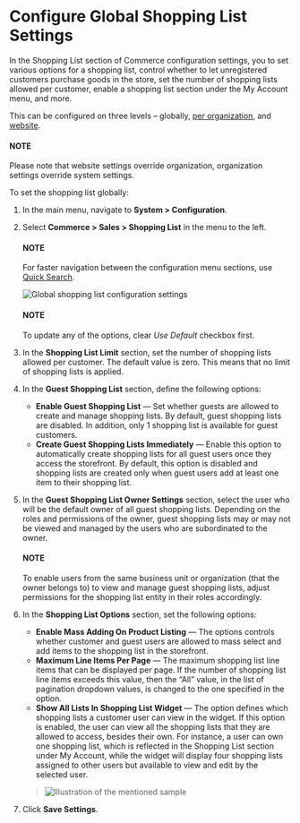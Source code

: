 <a id="user-guide-system-configuration-commerce-sales-shopping-list-mass-action"></a>

<a id="user-guide-system-configuration-commerce-sales-shopping-list-global"></a>

<a id="configuration-shopping-list"></a>

<a id="user-guide-system-configuration-commerce-sales-shopping-list"></a>

# Configure Global Shopping List Settings

In the Shopping List section of Commerce configuration settings, you to set various options for a shopping list, control whether to let unregistered customers purchase goods in the store, set the number of shopping lists allowed per customer, enable a shopping list section under the My Account menu, and more.

This can be configured on three levels – globally, [per organization](../../../user-management/organizations/org-configuration/commerce/sales/organization-guest-shopping-list.md#user-guide-system-configuration-commerce-sales-shopping-list-per-organization), and [website](../../../websites/web-configuration/commerce/sales/website-guest-shopping-list.md#user-guide-system-configuration-commerce-sales-shopping-list-per-website).

#### NOTE
Please note that website settings override organization, organization settings override system settings.

To set the shopping list globally:

1. In the main menu, navigate to **System > Configuration**.
2. Select **Commerce > Sales > Shopping List** in the menu to the left.

   #### NOTE
   For faster navigation between the configuration menu sections, use [Quick Search](../../quick-search.md#user-guide-system-configuration-quick-search).

   ![Global shopping list configuration settings](user/img/system/config_commerce/sales/global_shopping_list_settings.png)

   #### NOTE
   To update any of the options, clear *Use Default* checkbox first.
3. In the **Shopping List Limit** section, set the number of shopping lists allowed per customer. The default value is zero. This means that no limit of shopping lists is applied.
4. In the **Guest Shopping List** section, define the following options:
   * **Enable Guest Shopping List** — Set whether guests are allowed to create and manage shopping lists. By default, guest shopping lists are disabled. In addition, only 1 shopping list is available for guest customers.
   * **Create Guest Shopping Lists Immediately** — Enable this option to automatically create shopping lists for all guest users once they access the storefront. By default, this option is disabled and shopping lists are created only when guest users add at least one item to their shopping list.
5. In the **Guest Shopping List Owner Settings** section, select the user who will be the default owner of all guest shopping lists. Depending on the roles and permissions of the owner, guest shopping lists may or may not be viewed and managed by the users who are subordinated to the owner.

   #### NOTE
   To enable users from the same business unit or organization (that the owner belongs to) to view and manage guest shopping lists, adjust permissions for the shopping list entity in their roles accordingly.
6. In the **Shopping List Options** section, set the following options:
   * **Enable Mass Adding On Product Listing** — The options controls whether customer and guest users are allowed to mass select and add items to the shopping list in the storefront.
   * **Maximum Line Items Per Page** — The maximum shopping list line items that can be displayed per page. If the number of shopping list line items exceeds this value, then the “All” value, in the list of pagination dropdown values, is changed to the one specified in the option.
   * **Show All Lists In Shopping List Widget** — The option defines which shopping lists a customer user can view in the widget. If this option is enabled, the user can view all the shopping lists that they are allowed to access, besides their own. For instance, a user can own one shopping list, which is reflected in the Shopping List section under My Account, while the widget will display four shopping lists assigned to other users but available to view and edit by the selected user.

   > ![Illustration of the mentioned sample](user/img/system/config_commerce/sales/show_all_lists_in_widget.png)
7. Click **Save Settings**.

<!-- fa-bars = fa-navicon -->
<!-- Ic Tiles is used as Set As Default in saved views, and as tiles in display layout options -->
<!-- IcPencil refers to Rename in Commerce and Inline Editing in CRM -->
<!-- Check mark in the square. -->
<!-- SortDesc is also used as drop-down arrow -->
<!-- A -->
<!-- B -->
<!-- C -->
<!-- D -->
<!-- E -->
<!-- F -->
<!-- G -->
<!-- H -->
<!-- I -->
<!-- L -->
<!-- M -->
<!-- P -->
<!-- R -->
<!-- S -->
<!-- T -->
<!-- U -->
<!-- Z -->
